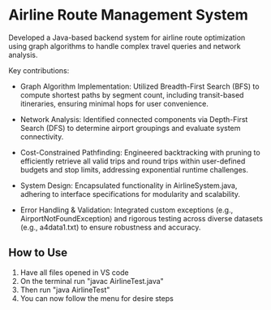 # Airline Route Management System
Developed a Java-based backend system for airline route optimization using graph algorithms to handle complex travel queries and network analysis. </br>

Key contributions:</br>
- Graph Algorithm Implementation: Utilized Breadth-First Search (BFS) to compute shortest paths by segment count, including transit-based itineraries, ensuring minimal hops for user convenience.</br>

- Network Analysis: Identified connected components via Depth-First Search (DFS) to determine airport groupings and evaluate system connectivity. </br>

- Cost-Constrained Pathfinding: Engineered backtracking with pruning to efficiently retrieve all valid trips and round trips within user-defined budgets and stop limits, addressing exponential runtime challenges.</br>

- System Design: Encapsulated functionality in AirlineSystem.java, adhering to interface specifications for modularity and scalability.</br>

- Error Handling & Validation: Integrated custom exceptions (e.g., AirportNotFoundException) and rigorous testing across diverse datasets (e.g., a4data1.txt) to ensure robustness and accuracy.

## How to Use
1. Have all files opened in VS code </br>
2. On the terminal run "javac AirlineTest.java" </br>
3. Then run "java AirlineTest" </br>
4. You can now follow the menu for desire steps </br>
